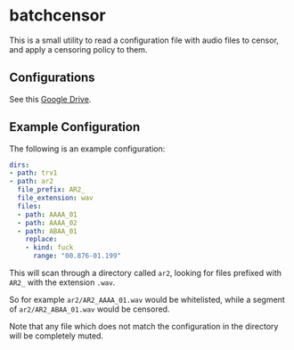 # batchcensor

This is a small utility to read a configuration file with audio files to censor, and apply a censoring policy to them.

## Configurations

See this [Google Drive](https://drive.google.com/drive/folders/1wRlPdnIT610a6svha-YOntW_iyAY918q?usp=sharing).

## Example Configuration

The following is an example configuration:

```yaml
dirs:
- path: trv1
- path: ar2
  file_prefix: AR2_
  file_extension: wav
  files:
  - path: AAAA_01
  - path: AAAA_02
  - path: ABAA_01
    replace:
    - kind: fuck
      range: "00.876-01.199"
```

This will scan through a directory called `ar2`, looking for files prefixed with `AR2_` with the extension `.wav`.

So for example `ar2/AR2_AAAA_01.wav` would be whitelisted, while a segment of `ar2/AR2_ABAA_01.wav` would be censored.

Note that any file which does not match the configuration in the directory will be completely muted.